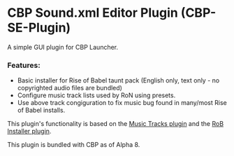 # CBP Sound.xml Editor Plugin (CBP-SE-Plugin)

A simple GUI plugin for CBP Launcher.

### Features:
- Basic installer for Rise of Babel taunt pack (English only, text only - no copyrighted audio files are bundled)
- Configure music track lists used by RoN using presets.
- Use above track congiguration to fix music bug found in many/most Rise of Babel installs.

This plugin's functionality is based on the [Music Tracks plugin](https://github.com/MHLoppy/CBP-MT-Plugin) and the [RoB Installer plugin](https://github.com/MHLoppy/CBP-RoB-Plugin).

This plugin is bundled with CBP as of Alpha 8.
